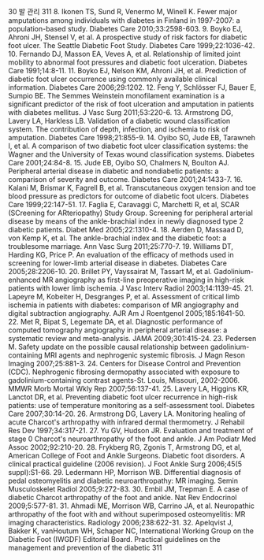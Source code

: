 30 발 관리
311
8. Ikonen TS, Sund R, Venermo M, Winell K. Fewer major amputations among individuals with diabetes in Finland in 1997-2007: a population-based study. Diabetes Care 2010;33:2598-603.
9. Boyko EJ, Ahroni JH, Stensel V, et al. A prospective study of risk factors for diabetic foot ulcer. The Seattle Diabetic Foot Study. Diabetes Care 1999;22:1036-42.
10. Fernando DJ, Masson EA, Veves A, et al. Relationship of limited joint mobility to abnormal foot pressures and diabetic foot ulceration. Diabetes Care 1991;14:8-11.
11. Boyko EJ, Nelson KM, Ahroni JH, et al. Prediction of diabetic foot ulcer occurrence using commonly available clinical information. Diabetes Care 2006;29:1202.
12. Feng Y, Schlösser FJ, Bauer E, Sumpio BE. The Semmes Weinstein monofilament examination is a significant predictor of the risk of foot ulceration and amputation in patients with diabetes mellitus. J Vasc Surg 2011;53:220-6.
13. Armstrong DG, Lavery LA, Harkless LB. Validation of a diabetic wound classification system. The contribution of depth, infection, and ischemia to risk of amputation. Diabetes Care 1998;21:855-9.
14. Oyibo SO, Jude EB, Tarawneh I, et al. A comparison of two diabetic foot ulcer classification systems: the Wagner and the University of Texas wound classification systems. Diabetes Care 2001;24:84-8.
15. Jude EB, Oyibo SO, Chalmers N, Boulton AJ. Peripheral arterial disease in diabetic and nondiabetic patients: a comparison of severity and outcome. Diabetes Care 2001;24:1433-7.
16. Kalani M, Brismar K, Fagrell B, et al. Transcutaneous oxygen tension and toe blood pressure as predictors for outcome of diabetic foot ulcers. Diabetes Care 1999;22:147-51.
17. Faglia E, Caravaggi C, Marchetti R, et al, SCAR (SCreening for ARteriopathy) Study Group. Screening for peripheral arterial disease by means of the ankle-brachial index in newly diagnosed type 2 diabetic patients. Diabet Med 2005;22:1310-4.
18. Aerden D, Massaad D, von Kemp K, et al. The ankle-brachial index and the diabetic foot: a troublesome marriage. Ann Vasc Surg 2011;25:770-7.
19. Williams DT, Harding KG, Price P. An evaluation of the efficacy of methods used in screening for lower-limb arterial disease in diabetes. Diabetes Care 2005;28:2206-10.
20. Brillet PY, Vayssairat M, Tassart M, et al. Gadolinium-enhanced MR angiography as first-line preoperative imaging in high-risk patients with lower limb ischemia. J Vasc Interv Radiol 2003;14:1139-45.
21. Lapeyre M, Kobeiter H, Desgranges P, et al. Assessment of critical limb ischemia in patients with diabetes: comparison of MR angiography and digital subtraction angiography. AJR Am J Roentgenol 2005;185:1641-50.
22. Met R, Bipat S, Legemate DA, et al. Diagnostic performance of computed tomography angiography in peripheral arterial disease: a systematic review and meta-analysis. JAMA 2009;301:415-24.
23. Pedersen M. Safety update on the possible causal relationship between gadolinium-containing MRI agents and nephrogenic systemic fibrosis. J Magn Reson Imaging 2007;25:881-3.
24. Centers for Disease Control and Prevention (CDC). Nephrogenic fibrosing dermopathy associated with exposure to gadolinium-containing contrast agents-St. Louis, Missouri, 2002-2006. MMWR Morb Mortal Wkly Rep 2007;56:137-41.
25. Lavery LA, Higgins KR, Lanctot DR, et al. Preventing diabetic foot ulcer recurrence in high-risk patients: use of temperature monitoring as a self-assessment tool. Diabetes Care 2007;30:14-20.
26. Armstrong DG, Lavery LA. Monitoring healing of acute Charcot's arthropathy with infrared dermal thermometry. J Rehabil Res Dev 1997;34:317-21.
27. Yu GV, Hudson JR. Evaluation and treatment of stage 0 Charcot's neuroarthropathy of the foot and ankle. J Am Podiatr Med Assoc 2002;92:210-20.
28. Frykberg RG, Zgonis T, Armstrong DG, et al, American College of Foot and Ankle Surgeons. Diabetic foot disorders. A clinical practical guideline (2006 revision). J Foot Ankle Surg 2006;45(5 suppl):S1-66.
29. Ledermann HP, Morrison WB. Differential diagnosis of pedal osteomyelitis and diabetic neuroarthropathy: MR imaging. Semin Musculoskelet Radiol 2005;9:272-83.
30. Embil JM, Trepman E. A case of diabetic Charcot arthropathy of the foot and ankle. Nat Rev Endocrinol 2009;5:577-81.
31. Ahmadi ME, Morrison WB, Carrino JA, et al. Neuropathic arthropathy of the foot with and without superimposed osteomyelitis: MR imaging characteristics. Radiology 2006;238:622-31.
32. Apelqvist J, Bakker K, vanHoutum WH, Schaper NC, International Working Group on the Diabetic Foot (IWGDF) Editorial Board. Practical guidelines on the management and prevention of the diabetic
<PAGE>311